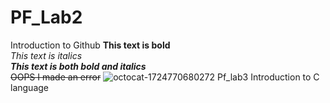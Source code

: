 # PF_Lab2
Introduction to Github
**This text is bold**\
*This text is italics*\
***This text is both bold and italics***\
~~OOPS I made an error~~
![octocat-1724770680272](https://github.com/user-attachments/assets/0a3da096-c7d3-40d1-ae1c-7b2704ef51d3)
Pf_lab3 Introduction to C language 
